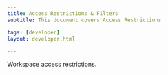 ```yaml
---
title: Access Restrictions & Filters
subtitle: This document covers Access Restrictions

tags: [developer]
layout: developer.html

---
```


Workspace access restrictions.

